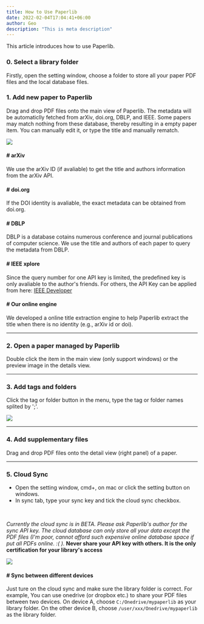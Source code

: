 ```yaml
---
title: How to Use Paperlib
date: 2022-02-04T17:04:41+06:00
author: Geo
description: "This is meta description"
---
```


This article introduces how to use Paperlib.

### 0. Select a library folder

Firstly, open the setting window, choose a folder to store all your paper PDF files and the local database files.

### 1. Add new paper to Paperlib

Drag and drop PDF files onto the main view of Paperlib. The metadata will be automaticlly fetched from arXiv, doi.org, DBLP, and IEEE. Some papers may match nothing from these database, thereby resulting in a empty paper item. You can manually edit it, or type the title and manually rematch.

![](/images/blog/intro/add.png)

#### # arXiv
We use the arXiv ID (if avaliable) to get the title and authors information from the arXiv API.

#### # doi.org
If the DOI identity is avaliable, the exact metadata can be obtained from doi.org.

#### # DBLP
DBLP is a database cotains numerous conference and journal publications of computer science. We use the title and authors of each paper to query the metadata from DBLP.

#### # IEEE xplore
Since the query number for one API key is limited, the predefined key is only avaliable to the author's friends. For others, the API Key can be applied from here: [IEEE Developer](https://developer.ieee.org/apps/mykeys)

#### # Our online engine
We developed a online title extraction engine to help Paperlib extract the title when there is no identity (e.g., arXiv id or doi).

-----

### 2. Open a paper managed by Paperlib

Double click the item in the main view (only support windows) or the preview image in the details view.

-----

### 3. Add tags and folders

Click the tag or folder button in the menu, type the tag or folder names splited by ';'.

![](/images/blog/intro/tag.png)

-----

### 4. Add supplementary files

Drag and drop PDF files onto the detail view (right panel) of a paper.

-----

### 5. Cloud Sync
- Open the setting window, cmd+, on mac or click the setting button on windows.   
- In sync tab, type your sync key and tick the cloud sync checkbox.

<br/>

*Currently the cloud sync is in BETA. Please ask Paperlib's author for the sync API key. The cloud database can only store all your data except the PDF files (I'm poor, cannot afford such expensive online database space if put all PDFs online. :( ).*
**Never share your API key with others. It is the only certification for your library's access**

![](/images/blog/intro/sync.png)


#### # Sync between different devices

Just ture on the cloud sync and make sure the library folder is correct. For example, You can use onedrive (or dropbox etc.) to share your PDF files between two devices. On device A, choose `C:/Onedrive/mypaperlib` as your library folder. On the other device B, choose `/user/xxx/Onedrive/mypaperlib` as the library folder.